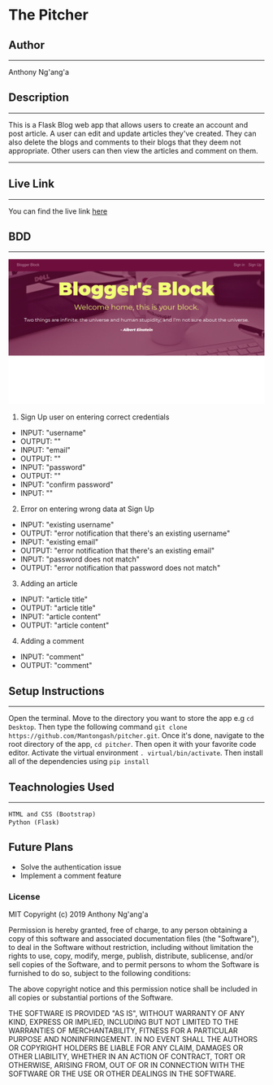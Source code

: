 # The Pitcher

## Author
---
Anthony Ng'ang'a

## Description
___
This is a Flask Blog web app that allows users to create an account and post article. A user can edit and update articles they've created. They can also delete the blogs and comments to their blogs that they deem not appropriate. Other users can then view the articles and comment on them.
___

## Live Link
___
You can find the live link [here](https://pitche.herokuapp.com/)

## BDD
___
![Blogger's Block Homepage](blog/static/images/blogg.png)

1. Sign Up user on entering correct credentials
  - INPUT: "username"
  - OUTPUT: ""
  - INPUT: "email"
  - OUTPUT: ""
  - INPUT: "password"
  - OUTPUT: ""
  - INPUT: "confirm password"
  - INPUT: ""
2. Error on entering wrong data at Sign Up
  - INPUT: "existing username"
  - OUTPUT: "error notification that there's an existing username"
  - INPUT:  "existing email"
  - OUTPUT: "error notification that there's an existing email"
  - INPUT: "password does not match"
  - OUTPUT: "error notification that password does not match"
3. Adding an article
  - INPUT: "article title"
  - OUTPUT: "article title"
  - INPUT: "article content"
  - OUTPUT: "article content"
4. Adding a comment
  - INPUT: "comment"
  - OUTPUT: "comment"

## Setup Instructions
___
Open the terminal. Move to the directory you want to store the app e.g `cd Desktop`. Then type the following command `git clone https://github.com/Mantongash/pitcher.git`. Once it's done, navigate to the root directory of the app, `cd pitcher`. Then open it with your favorite code editor. Activate the virtual environment `. virtual/bin/activate`. Then install all of the dependencies using `pip install`

## Teachnologies Used
___
```
HTML and CSS (Bootstrap)
Python (Flask)  
```
## Future Plans
- Solve the authentication issue
- Implement a comment feature

### License
MIT Copyright (c) 2019 Anthony Ng'ang'a

Permission is hereby granted, free of charge, to any person obtaining a copy of this software and associated documentation files (the "Software"), to deal in the Software without restriction, including without limitation the rights to use, copy, modify, merge, publish, distribute, sublicense, and/or sell copies of the Software, and to permit persons to whom the Software is furnished to do so, subject to the following conditions:

The above copyright notice and this permission notice shall be included in all copies or substantial portions of the Software.

THE SOFTWARE IS PROVIDED "AS IS", WITHOUT WARRANTY OF ANY KIND, EXPRESS OR IMPLIED, INCLUDING BUT NOT LIMITED TO THE WARRANTIES OF MERCHANTABILITY, FITNESS FOR A PARTICULAR PURPOSE AND NONINFRINGEMENT. IN NO EVENT SHALL THE AUTHORS OR COPYRIGHT HOLDERS BE LIABLE FOR ANY CLAIM, DAMAGES OR OTHER LIABILITY, WHETHER IN AN ACTION OF CONTRACT, TORT OR OTHERWISE, ARISING FROM, OUT OF OR IN CONNECTION WITH THE SOFTWARE OR THE USE OR OTHER DEALINGS IN THE SOFTWARE.